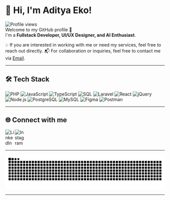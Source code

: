 # 👋 Hi, I'm Aditya Eko!  
![Profile views](https://komarev.com/ghpvc/?username=adityaeks&label=Profile%20views&color=0e75b6&style=flat) </br>
Welcome to my GitHub profile 🚀  
I'm a **Fullstack Developer, UI/UX Designer, and AI Enthusiast**.  

💡 If you are interested in working with me or need my services, feel free to reach out directly.
📬 For collaboration or inquiries, feel free to contact me via [Email](mailto:mohadityaekosaputra11@gmail.com).

---

## 🛠️ Tech Stack
![PHP](https://img.shields.io/badge/PHP-777bb4?logo=php&logoColor=white) 
![JavaScript](https://img.shields.io/badge/JavaScript-F7DF1E?logo=javascript&logoColor=black) 
![TypeScript](https://img.shields.io/badge/TypeScript-3178C6?logo=typescript&logoColor=white)
![SQL](https://img.shields.io/badge/SQL-025E8C?logo=database&logoColor=white)
![Laravel](https://img.shields.io/badge/Laravel-f55247?logo=laravel&logoColor=white) 
![React](https://img.shields.io/badge/React-61DAFB?logo=react&logoColor=black) 
![jQuery](https://img.shields.io/badge/jQuery-0769AD?logo=jquery&logoColor=white) 
![Node.js](https://img.shields.io/badge/Node.js-339933?logo=node.js&logoColor=white) 
![PostgreSQL](https://img.shields.io/badge/PostgreSQL-336791?logo=postgresql&logoColor=white) 
![MySQL](https://img.shields.io/badge/MySQL-4479A1?logo=mysql&logoColor=white)
![Figma](https://img.shields.io/badge/Figma-F24E1E?logo=figma&logoColor=white) 
![Postman](https://img.shields.io/badge/Postman-FF6C37?logo=postman&logoColor=white)

---

## 🌐 Connect with me
[<img align="left" alt="LinkedIn" width="30px" src="https://cdn.jsdelivr.net/gh/devicons/devicon/icons/linkedin/linkedin-original.svg" />](https://linkedin.com/in/mohammad-aditya-eko-saputra-78b1ba266)
[<img align="left" alt="Instagram" width="30px" src="https://upload.wikimedia.org/wikipedia/commons/a/a5/Instagram_icon.png#gh-dark-mode-only" />](https://www.instagram.com/_adityaeks)

<br clear="left"/>

---

![GitHub Snake](https://raw.githubusercontent.com/adityaeks/adityaeks/output/snake.svg)

---
